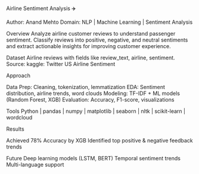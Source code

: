 Airline Sentiment Analysis ✈️

Author: Anand Mehto
Domain: NLP | Machine Learning | Sentiment Analysis

Overview
Analyze airline customer reviews to understand passenger sentiment. Classify reviews into positive, negative, and neutral sentiments and extract actionable insights for improving customer experience.

Dataset
Airline reviews with fields like review_text, airline, sentiment.
Source: kaggle: Twitter US Airline Sentiment

Approach

Data Prep: Cleaning, tokenization, lemmatization
EDA: Sentiment distribution, airline trends, word clouds
Modeling: TF-IDF + ML models (Random Forest, XGB)
Evaluation: Accuracy, F1-score, visualizations

Tools
Python | pandas | numpy | matplotlib | seaborn | nltk | scikit-learn | wordcloud

Results

Achieved 78% Accuracy by XGB
Identified top positive & negative feedback trends

Future
Deep learning models (LSTM, BERT)
Temporal sentiment trends
Multi-language support
